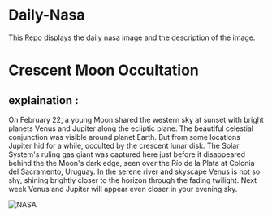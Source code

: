 # Daily-Nasa

This Repo displays the daily nasa image and the description of the image.

<!--NASA-->
# Crescent Moon Occultation
## explaination :

On February 22, a young Moon shared the western sky at sunset with bright planets Venus and Jupiter along the ecliptic plane. The beautiful celestial conjunction was visible around planet Earth. But from some locations Jupiter hid for a while, occulted by the crescent lunar disk. The Solar System's ruling gas giant was captured here just before it disappeared behind the the Moon's dark edge, seen over the Río de la Plata at Colonia del Sacramento, Uruguay.  In the serene river and skyscape Venus is not so shy, shining brightly closer to the horizon through the fading twilight. Next week Venus and Jupiter will appear even closer in your evening sky.

![NASA](https://apod.nasa.gov/apod/image/2302/JupiterOccultationFefoBouvier1024.jpg)
<!--/NASA-->